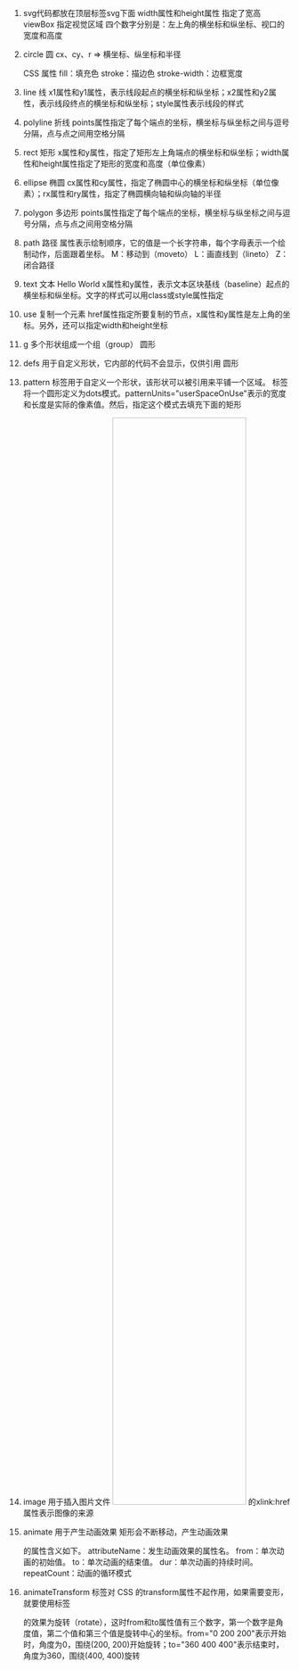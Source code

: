 1. svg代码都放在顶层标签svg下面
   width属性和height属性 指定了宽高
   viewBox 指定视觉区域 四个数字分别是：左上角的横坐标和纵坐标、视口的宽度和高度

2. circle 圆
    <circle cx="90"  cy="50" r="25" class="red" />
    cx、cy、r  => 横坐标、纵坐标和半径

    CSS 属性
    fill：填充色
    stroke：描边色
    stroke-width：边框宽度

3. line 线
   <line x1="0" y1="0" x2="200" y2="0" style="stroke:rgb(0,0,0);stroke-width:5" />
   x1属性和y1属性，表示线段起点的横坐标和纵坐标；x2属性和y2属性，表示线段终点的横坐标和纵坐标；style属性表示线段的样式

4. polyline 折线
    <polyline points="3,3 30,28 3,53" fill="none" stroke="black" />
    points属性指定了每个端点的坐标，横坐标与纵坐标之间与逗号分隔，点与点之间用空格分隔

5. rect 矩形
    <rect x="0" y="0" height="100" width="200" style="stroke: #70d5dd; fill: #dd524b" />
    x属性和y属性，指定了矩形左上角端点的横坐标和纵坐标；width属性和height属性指定了矩形的宽度和高度（单位像素）

6. ellipse 椭圆
   <ellipse cx="60" cy="60" ry="40" rx="20" stroke="black" stroke-width="5" fill="silver"/>
   cx属性和cy属性，指定了椭圆中心的横坐标和纵坐标（单位像素）；rx属性和ry属性，指定了椭圆横向轴和纵向轴的半径

7. polygon 多边形
    <polygon fill="green" stroke="orange" stroke-width="1" points="0,0 100,0 100,100 0,100 0,0"/>
    points属性指定了每个端点的坐标，横坐标与纵坐标之间与逗号分隔，点与点之间用空格分隔

8. path 路径
    <path d="
        M 18,3
        L 46,3
        L 46,40
        L 61,40
        L 32,68
        L 3,40
        L 18,40
        Z">
    </path>
    属性表示绘制顺序，它的值是一个长字符串，每个字母表示一个绘制动作，后面跟着坐标。
    M：移动到（moveto）
    L：画直线到（lineto）
    Z：闭合路径

9. text 文本
    <text x="50" y="25">Hello World</text>
    x属性和y属性，表示文本区块基线（baseline）起点的横坐标和纵坐标。文字的样式可以用class或style属性指定

10. use 复制一个元素
    <circle id="myCircle" cx="5" cy="5" r="4"/>
    <use href="#myCircle" x="10" y="0" fill="blue" />
    href属性指定所要复制的节点，x属性和y属性是<use>左上角的坐标。另外，还可以指定width和height坐标

11. g 多个形状组成一个组（group）
    <g id="myCircle">
        <text x="25" y="20">圆形</text>
        <circle cx="50" cy="50" r="20"/>
    </g>
    <use href="#myCircle" x="100" y="0" fill="blue" />

12. defs 用于自定义形状，它内部的代码不会显示，仅供引用
    <defs>
        <g id="myCircle">
        <text x="25" y="20">圆形</text>
        <circle cx="50" cy="50" r="20"/>
        </g>
    </defs>
    <use href="#myCircle" x="0" y="0" />

13. pattern 标签用于自定义一个形状，该形状可以被引用来平铺一个区域。
    <defs>
        <pattern id="dots" x="0" y="0" width="100" height="100" patternUnits="userSpaceOnUse">
        <circle fill="#bee9e8" cx="50" cy="50" r="35" />
        </pattern>
    </defs>
    <rect x="0" y="0" width="100%" height="100%" fill="url(#dots)" />
    <pattern>标签将一个圆形定义为dots模式。patternUnits="userSpaceOnUse"表示<pattern>的宽度和长度是实际的像素值。然后，指定这个模式去填充下面的矩形

14. image 用于插入图片文件
    <image xlink:href="path/to/image.jpg"
        width="50%" height="50%"/>
    <image>的xlink:href属性表示图像的来源

15. animate 用于产生动画效果
     <rect x="0" y="0" width="100" height="100" fill="#feac5e">
        <animate attributeName="x" from="0" to="500" dur="2s" repeatCount="indefinite" />
    </rect>
    矩形会不断移动，产生动画效果

    <animate>的属性含义如下。
    attributeName：发生动画效果的属性名。
    from：单次动画的初始值。
    to：单次动画的结束值。
    dur：单次动画的持续时间。
    repeatCount：动画的循环模式

16. animateTransform <animate>标签对 CSS 的transform属性不起作用，如果需要变形，就要使用<animateTransform>标签

    <rect x="250" y="250" width="50" height="50" fill="#4bc0c8">
        <animateTransform attributeName="transform" type="rotate" begin="0s" dur="10s" from="0 200 200" to="360 400 400" repeatCount="indefinite" />
    </rect>

    <animateTransform>的效果为旋转（rotate），这时from和to属性值有三个数字，第一个数字是角度值，第二个值和第三个值是旋转中心的坐标。from="0 200 200"表示开始时，角度为0，围绕(200, 200)开始旋转；to="360 400 400"表示结束时，角度为360，围绕(400, 400)旋转

